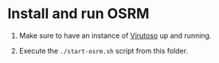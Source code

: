 # Install and run OSRM

1. Make sure to have an instance of [Virutoso]() up and running.

2. Execute the `./start-osrm.sh` script from this folder.
